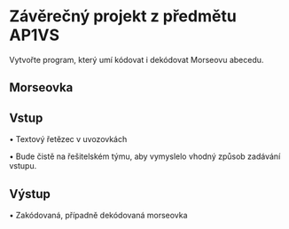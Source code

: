 # Závěrečný projekt z předmětu AP1VS
Vytvořte program, který umí kódovat i dekódovat Morseovu abecedu.

## Morseovka

## Vstup
• Textový řetězec v uvozovkách

• Bude čistě na řešitelském týmu, aby vymyslelo vhodný způsob zadávání vstupu.

## Výstup
• Zakódovaná, případně dekódovaná morseovka
